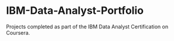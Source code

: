 # IBM-Data-Analyst-Portfolio
Projects completed as part of the IBM Data Analyst Certification on Coursera.

